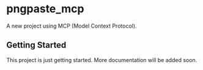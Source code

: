 # pngpaste_mcp

A new project using MCP (Model Context Protocol).

## Getting Started

This project is just getting started. More documentation will be added soon.
